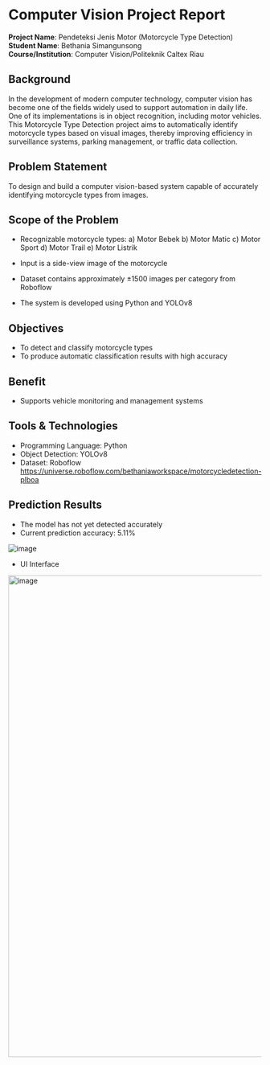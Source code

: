 # Computer Vision Project Report

**Project Name**: Pendeteksi Jenis Motor (Motorcycle Type Detection)  
**Student Name**: Bethania Simangunsong  
**Course/Institution**: Computer Vision/Politeknik Caltex Riau  

## Background
In the development of modern computer technology, computer vision has become one of the fields widely used to support automation in daily life. One of its implementations is in object recognition, including motor vehicles. This Motorcycle Type Detection project aims to automatically identify motorcycle types based on visual images, thereby improving efficiency in surveillance systems, parking management, or traffic data collection.

## Problem Statement
To design and build a computer vision-based system capable of accurately identifying motorcycle types from images.

## Scope of the Problem
- Recognizable motorcycle types:
    a) Motor Bebek
    b) Motor Matic
    c) Motor Sport
    d) Motor Trail
    e) Motor Listrik

- Input is a side-view image of the motorcycle
- Dataset contains approximately ±1500 images per category from Roboflow
- The system is developed using Python and YOLOv8
  
## Objectives
- To detect and classify motorcycle types
- To produce automatic classification results with high accuracy

## Benefit
- Supports vehicle monitoring and management systems

## Tools & Technologies
- Programming Language: Python
- Object Detection: YOLOv8
- Dataset: Roboflow https://universe.roboflow.com/bethaniaworkspace/motorcycledetection-plboa

## Prediction Results
- The model has not yet detected accurately
- Current prediction accuracy: 5.11%
  
![image](https://github.com/user-attachments/assets/b6676edf-b399-48e7-93b7-66aa7dc69f5b)

- UI Interface
 <img width="959" alt="image" src="https://github.com/user-attachments/assets/4ece439f-26bf-4e80-b986-b72aedf5397e" />

